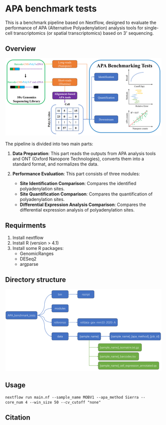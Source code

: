 # APA benchmark tests
This is a benchmark pipeline based on Nextflow, designed to evaluate the performance of APA (Alternative Polyadenylation) analysis tools for single-cell transcriptomics (or spatial transcriptomics) based on 3' sequencing.

## Overview

![pipeline overview](readme_figures/Figure1B_renew.png)


The pipeline is divided into two main parts:

1. **Data Preparation**: This part reads the outputs from APA analysis tools and ONT (Oxford Nanopore Technologies), converts them into a standard format, and normalizes the data.

2. **Performance Evaluation**: This part consists of three modules:
   - **Site Identification Comparison**: Compares the identified polyadenylation sites.
   - **Site Quantification Comparison**: Compares the quantification of polyadenylation sites.
   - **Differential Expression Analysis Comparison**: Compares the differential expression analysis of polyadenylation sites.
  
## Requirments

1. Install nextflow
2. Install R (version > 4.1)
3. Install some R packages:
   + GenomicRanges
   + DESeq2
   + argparse

## Directory structure

![directory structure](readme_figures/directory_structure.png)

## Usage

```
nextflow run main.nf --sample_name MOBV1 --apa_method Sierra --core_num 4 --win_size 50 --cv_cutoff "none"
```

## Citation
